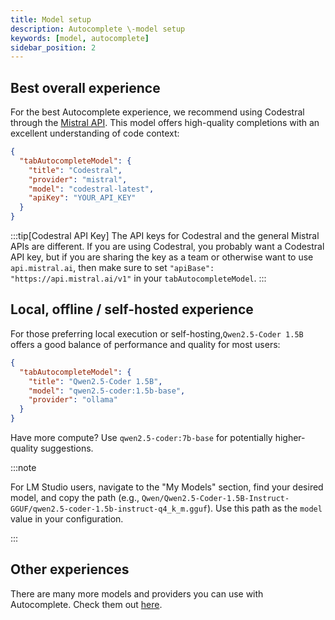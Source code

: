 ```yaml
---
title: Model setup
description: Autocomplete \-model setup
keywords: [model, autocomplete]
sidebar_position: 2
---
```


## Best overall experience

For the best Autocomplete experience, we recommend using Codestral through the [Mistral API](https://console.mistral.ai/). This model offers high-quality completions with an excellent understanding of code context:

```json title="config.json""
{
  "tabAutocompleteModel": {
    "title": "Codestral",
    "provider": "mistral",
    "model": "codestral-latest",
    "apiKey": "YOUR_API_KEY"
  }
}
```

:::tip[Codestral API Key]
The API keys for Codestral and the general Mistral APIs are different. If you are using Codestral, you probably want a Codestral API key, but if you are sharing the key as a team or otherwise want to use `api.mistral.ai`, then make sure to set `"apiBase": "https://api.mistral.ai/v1"` in your `tabAutocompleteModel`.
:::

## Local, offline / self-hosted experience

For those preferring local execution or self-hosting,`Qwen2.5-Coder 1.5B` offers a good balance of performance and quality for most users:

```json title="config.json""
{
  "tabAutocompleteModel": {
    "title": "Qwen2.5-Coder 1.5B",
    "model": "qwen2.5-coder:1.5b-base",
    "provider": "ollama"
  }
}
```

Have more compute? Use `qwen2.5-coder:7b-base` for potentially higher-quality suggestions.

:::note

For LM Studio users, navigate to the "My Models" section, find your desired model, and copy the path (e.g., `Qwen/Qwen2.5-Coder-1.5B-Instruct-GGUF/qwen2.5-coder-1.5b-instruct-q4_k_m.gguf`). Use this path as the `model` value in your configuration.

:::

## Other experiences

There are many more models and providers you can use with Autocomplete. Check them out [here](../customize/model-types/autocomplete.md).
